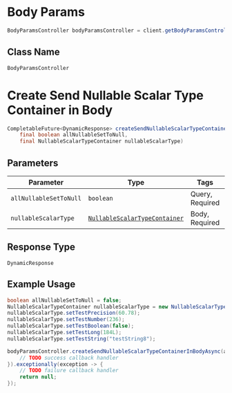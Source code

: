 # Body Params

```java
BodyParamsController bodyParamsController = client.getBodyParamsController();
```

## Class Name

`BodyParamsController`


# Create Send Nullable Scalar Type Container in Body

```java
CompletableFuture<DynamicResponse> createSendNullableScalarTypeContainerInBodyAsync(
    final boolean allNullableSetToNull,
    final NullableScalarTypeContainer nullableScalarType)
```

## Parameters

| Parameter | Type | Tags | Description |
|  --- | --- | --- | --- |
| `allNullableSetToNull` | `boolean` | Query, Required | - |
| `nullableScalarType` | [`NullableScalarTypeContainer`](/doc/models/nullable-scalar-type-container.md) | Body, Required | - |

## Response Type

`DynamicResponse`

## Example Usage

```java
boolean allNullableSetToNull = false;
NullableScalarTypeContainer nullableScalarType = new NullableScalarTypeContainer();
nullableScalarType.setTestPrecision(60.78);
nullableScalarType.setTestNumber(236);
nullableScalarType.setTestBoolean(false);
nullableScalarType.setTestLong(184L);
nullableScalarType.setTestString("testString8");

bodyParamsController.createSendNullableScalarTypeContainerInBodyAsync(allNullableSetToNull, nullableScalarType).thenAccept(result -> {
    // TODO success callback handler
}).exceptionally(exception -> {
    // TODO failure callback handler
    return null;
});
```

